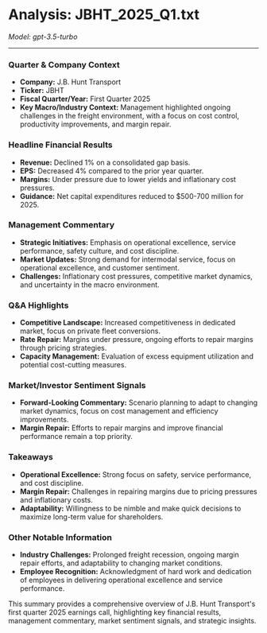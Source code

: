 # Analysis: JBHT_2025_Q1.txt

*Model: gpt-3.5-turbo*

---

### Quarter & Company Context
- **Company:** J.B. Hunt Transport
- **Ticker:** JBHT
- **Fiscal Quarter/Year:** First Quarter 2025
- **Key Macro/Industry Context:** Management highlighted ongoing challenges in the freight environment, with a focus on cost control, productivity improvements, and margin repair.

### Headline Financial Results
- **Revenue:** Declined 1% on a consolidated gap basis.
- **EPS:** Decreased 4% compared to the prior year quarter.
- **Margins:** Under pressure due to lower yields and inflationary cost pressures.
- **Guidance:** Net capital expenditures reduced to $500-700 million for 2025.

### Management Commentary
- **Strategic Initiatives:** Emphasis on operational excellence, service performance, safety culture, and cost discipline.
- **Market Updates:** Strong demand for intermodal service, focus on operational excellence, and customer sentiment.
- **Challenges:** Inflationary cost pressures, competitive market dynamics, and uncertainty in the macro environment.

### Q&A Highlights
- **Competitive Landscape:** Increased competitiveness in dedicated market, focus on private fleet conversions.
- **Rate Repair:** Margins under pressure, ongoing efforts to repair margins through pricing strategies.
- **Capacity Management:** Evaluation of excess equipment utilization and potential cost-cutting measures.

### Market/Investor Sentiment Signals
- **Forward-Looking Commentary:** Scenario planning to adapt to changing market dynamics, focus on cost management and efficiency improvements.
- **Margin Repair:** Efforts to repair margins and improve financial performance remain a top priority.

### Takeaways
- **Operational Excellence:** Strong focus on safety, service performance, and cost discipline.
- **Margin Repair:** Challenges in repairing margins due to pricing pressures and inflationary costs.
- **Adaptability:** Willingness to be nimble and make quick decisions to maximize long-term value for shareholders.

### Other Notable Information
- **Industry Challenges:** Prolonged freight recession, ongoing margin repair efforts, and adaptability to changing market conditions.
- **Employee Recognition:** Acknowledgment of hard work and dedication of employees in delivering operational excellence and service performance.

This summary provides a comprehensive overview of J.B. Hunt Transport's first quarter 2025 earnings call, highlighting key financial results, management commentary, market sentiment signals, and strategic insights.